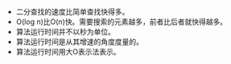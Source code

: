 * 二分查找的速度比简单查找快得多。
* O(log n)比O(n)快。需要搜索的元素越多，前者比后者就快得越多。
* 算法运行时间并不以秒为单位。
* 算法运行时间是从其增速的角度度量的。
* 算法运行时间用大O表示法表示。

